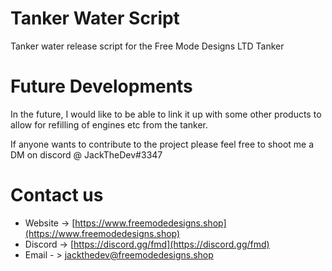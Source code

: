 # Tanker Water Script

Tanker water release script for the Free Mode Designs LTD Tanker

# Future Developments

In the future, I would like to be able to link it up with some other products to allow for refilling of engines etc from the tanker.

If anyone wants to contribute to the project please feel free to shoot me a DM on discord @ JackTheDev#3347

# Contact us

- Website -> [https://www.freemodedesigns.shop](https://www.freemodedesigns.shop)
- Discord -> [https://discord.gg/fmd](https://discord.gg/fmd)
- Email - > [jackthedev@freemodedesigns.shop](jackthedev@freemodedesigns.shop)
